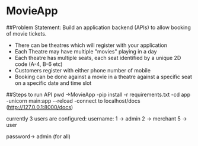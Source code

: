 # MovieApp

##Problem Statement:
Build an application backend (APIs) to allow booking of movie tickets.
- There can be theatres which will register with your application
- Each Theatre may have multiple "movies" playing in a day
- Each theatre has multiple seats, each seat identified by a unique 2D code (A-4, B-6 etc)
- Customers register with either phone number of mobile
- Booking can be done against a movie in a theatre against a specific seat on a specific date and time slot



##Steps to run API
pwd ->MovieApp
-pip install -r requirements.txt
-cd app
-unicorn main:app --reload
-connect to localhost/docs (http://127.0.0.1:8000/docs)

currently 3 users are configured:
username: 1 -> admin
          2 -> merchant
          5 -> user
          
password-> admin (for all)
